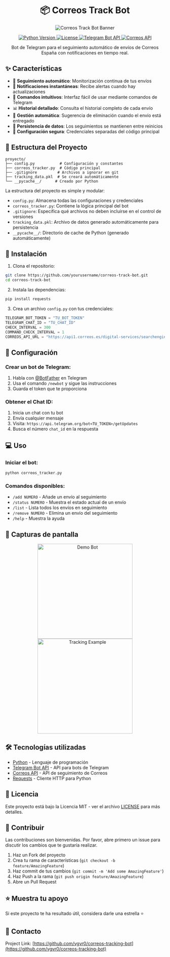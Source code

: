 <h1 align="center">📦 Correos Track Bot</h1>

<p align="center">
  <img src="images/Portada.png" alt="Correos Track Bot Banner">
</p>

<p align="center">
  <a href="https://www.python.org/">
    <img src="https://img.shields.io/badge/Python-3.8+-3776AB?style=flat-square&logo=python&logoColor=white" alt="Python Version">
  </a>
  <a href="https://github.com/yourusername/correos-track-bot/blob/main/LICENSE">
    <img src="https://img.shields.io/badge/License-MIT-yellow.svg?style=flat-square" alt="License">
  </a>
  <a href="https://core.telegram.org/bots/api">
    <img src="https://img.shields.io/badge/Telegram-Bot_API-2CA5E0?style=flat-square&logo=telegram&logoColor=white" alt="Telegram Bot API">
  </a>
  <a href="https://www.correos.es/es/es/herramientas/localizador/envios">
    <img src="https://img.shields.io/badge/Correos-API-yellow?style=flat-square" alt="Correos API">
  </a>
</p>

<p align="center">
  Bot de Telegram para el seguimiento automático de envíos de Correos España con notificaciones en tiempo real.
</p>

## ✨ Características

- 🔄 **Seguimiento automático**: Monitorización continua de tus envíos
- 📱 **Notificaciones instantáneas**: Recibe alertas cuando hay actualizaciones
- 🎯 **Comandos intuitivos**: Interfaz fácil de usar mediante comandos de Telegram
- 📊 **Historial detallado**: Consulta el historial completo de cada envío
- 🔔 **Gestión automática**: Sugerencia de eliminación cuando el envío está entregado
- 💾 **Persistencia de datos**: Los seguimientos se mantienen entre reinicios
- 🔐 **Configuración segura**: Credenciales separadas del código principal

## 📁 Estructura del Proyecto

```plaintext
proyecto/
├── config.py           # Configuración y constantes
├── correos_tracker.py  # Código principal
├── .gitignore         # Archivos a ignorar en git
├── tracking_data.pkl  # Se creará automáticamente
└── __pycache__/      # Creado por Python
```

La estructura del proyecto es simple y modular:
- `config.py`: Almacena todas las configuraciones y credenciales
- `correos_tracker.py`: Contiene la lógica principal del bot
- `.gitignore`: Especifica qué archivos no deben incluirse en el control de versiones
- `tracking_data.pkl`: Archivo de datos generado automáticamente para persistencia
- `__pycache__/`: Directorio de cache de Python (generado automáticamente)

## 🚀 Instalación

1. Clona el repositorio:
```bash
git clone https://github.com/yourusername/correos-track-bot.git
cd correos-track-bot
```

2. Instala las dependencias:
```bash
pip install requests
```

3. Crea un archivo `config.py` con tus credenciales:
```python
TELEGRAM_BOT_TOKEN = "TU_BOT_TOKEN"
TELEGRAM_CHAT_ID = "TU_CHAT_ID"
CHECK_INTERVAL = 300
COMMAND_CHECK_INTERVAL = 1
CORREOS_API_URL = "https://api1.correos.es/digital-services/searchengines/api/v1/"
```

## 🔧 Configuración

### Crear un bot de Telegram:
1. Habla con [@BotFather](https://t.me/botfather) en Telegram
2. Usa el comando `/newbot` y sigue las instrucciones
3. Guarda el token que te proporciona

### Obtener el Chat ID:
1. Inicia un chat con tu bot
2. Envía cualquier mensaje
3. Visita: `https://api.telegram.org/bot<TU_TOKEN>/getUpdates`
4. Busca el número `chat_id` en la respuesta

## 💻 Uso

### Iniciar el bot:
```bash
python correos_tracker.py
```

### Comandos disponibles:
- `/add NUMERO` - Añade un envío al seguimiento
- `/status NUMERO` - Muestra el estado actual de un envío
- `/list` - Lista todos los envíos en seguimiento
- `/remove NUMERO` - Elimina un envío del seguimiento
- `/help` - Muestra la ayuda

## 📸 Capturas de pantalla

<p align="center">
  <img src="/api/placeholder/300/500" alt="Demo Bot" width="300">
  <img src="/api/placeholder/300/500" alt="Tracking Example" width="300">
</p>

## 🛠️ Tecnologías utilizadas

- [Python](https://www.python.org/) - Lenguaje de programación
- [Telegram Bot API](https://core.telegram.org/bots/api) - API para bots de Telegram
- [Correos API](https://api1.correos.es) - API de seguimiento de Correos
- [Requests](https://docs.python-requests.org/) - Cliente HTTP para Python

## 📝 Licencia

Este proyecto está bajo la Licencia MIT - ver el archivo [LICENSE](LICENSE) para más detalles.

## 🤝 Contribuir

Las contribuciones son bienvenidas. Por favor, abre primero un issue para discutir los cambios que te gustaría realizar.

1. Haz un Fork del proyecto
2. Crea tu rama de características (`git checkout -b feature/AmazingFeature`)
3. Haz commit de tus cambios (`git commit -m 'Add some AmazingFeature'`)
4. Haz Push a la rama (`git push origin feature/AmazingFeature`)
5. Abre un Pull Request

## ⭐ Muestra tu apoyo

Si este proyecto te ha resultado útil, considera darle una estrella ⭐️

## 📧 Contacto

Project Link: [https://github.com/vgvr0/correos-tracking-bot](https://github.com/vgvr0/correos-tracking-bot)
